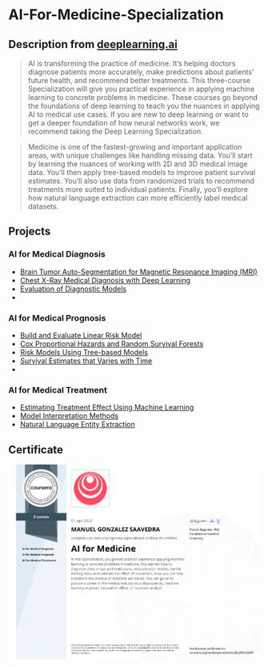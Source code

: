 # AI-For-Medicine-Specialization
## Description from [deeplearning.ai](https://www.coursera.org/specializations/ai-for-medicine)
> AI is transforming the practice of medicine. It’s helping doctors diagnose patients more accurately, make predictions about patients’ future health, and recommend better treatments. This three-course Specialization will give you practical experience in applying machine learning to concrete problems in medicine.
> These courses go beyond the foundations of deep learning to teach you the nuances in applying AI to medical use cases.  If you are new to deep learning or want to get a deeper foundation of how neural networks work, we recommend taking the Deep Learning Specialization.
  
> Medicine is one of the fastest-growing and important application areas, with unique challenges like handling missing data. You’ll start by learning the nuances of working with 2D and 3D medical image data. You’ll then apply tree-based models to improve patient survival estimates. You’ll also use data from randomized trials to recommend treatments more suited to individual patients. 
> Finally, you’ll explore how natural language extraction can more efficiently label medical datasets.

## Projects
### AI for Medical Diagnosis
* [Brain Tumor Auto-Segmentation for Magnetic Resonance Imaging (MRI)](https://nbviewer.jupyter.org/github/mgonzaleyub/ai-medicine-specialization/blob/master/AI%20for%20Diagnosis/Brain%20Tumor%20Auto-Segmentation%20for%20Magnetic%20Resonance%20Imaging%20%28MRI%29.ipynb)
* [Chest X-Ray Medical Diagnosis with Deep Learning](https://nbviewer.jupyter.org/github/mgonzaleyub/ai-medicine-specialization/blob/master/AI%20for%20Diagnosis/Chest%20X-Ray%20Medical%20Diagnosis%20with%20Deep%20Learning.ipynb)
* [Evaluation of Diagnostic Models](https://nbviewer.jupyter.org/github/mgonzaleyub/ai-medicine-specialization/blob/master/AI%20for%20Diagnosis/Evaluation%20Of%20Diagnostic%20Models.ipynb)
* 
### AI for Medical Prognosis
* [Build and Evaluate Linear Risk Model](https://nbviewer.jupyter.org/github/mgonzaleyub/ai-medicine-specialization/blob/master/AI%20for%20Prognosis/Build%20and%20Evaluate%20Linear%20Risk%20Model.ipynb)
* [Cox Proportional Hazards and Random Survival Forests](hhttps://nbviewer.jupyter.org/github/mgonzaleyub/ai-medicine-specialization/blob/master/AI%20for%20Prognosis/Cox%20Proportional%20Hazards%20and%20Random%20Survival%20Forests.ipynb)
* [Risk Models Using Tree-based Models](https://nbviewer.jupyter.org/github/mgonzaleyub/ai-medicine-specialization/blob/master/AI%20for%20Prognosis/Risk%20Models%20Using%20Tree-based%20Models.ipynb)
* [Survival Estimates that Varies with Time](https://nbviewer.jupyter.org/github/mgonzaleyub/ai-medicine-specialization/blob/master/AI%20for%20Prognosis/Survival%20Estimates%20that%20Varies%20with%20Time.ipynb)
* 
### AI for Medical Treatment
* [Estimating Treatment Effect Using Machine Learning](https://github.com/mgonzaleyub/ai-medicine-specialization/blob/master/AI%20for%20Medical%20Treatment/Estimating%20Treatment%20Effect%20Using%20Machine%20Learning.ipynb)
* [Model Interpretation Methods](https://github.com/mgonzaleyub/ai-medicine-specialization/blob/master/AI%20for%20Medical%20Treatment/Model%20Interpretation%20Methods.ipynb)
* [Natural Language Entity Extraction](https://nbviewer.jupyter.org/github/mgonzaleyub/ai-medicine-specialization/blob/master/AI%20for%20Medical%20Treatment/Natural%20Language%20Entity%20Extraction.ipynb)

## Certificate
![alt-text](https://github.com/mgonzaleyub/ai-medicine-specialization/blob/master/certificate.png "certificate")
